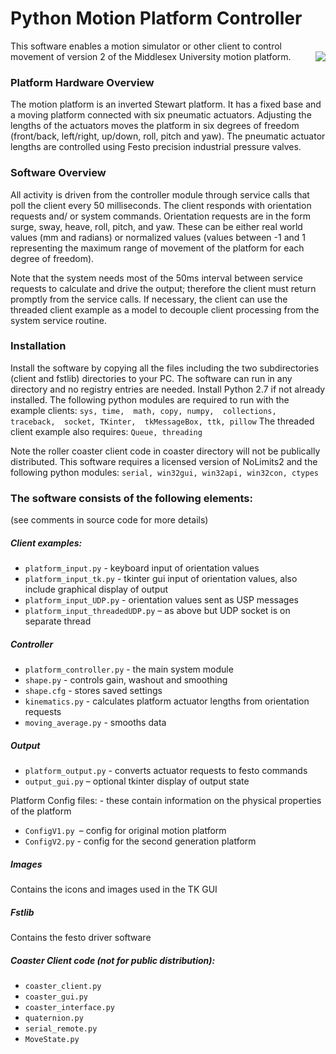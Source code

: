 # Python Motion Platform Controller
This software enables a motion simulator or other client to control movement of version 2 of the Middlesex University motion platform.
<img align="right" src="https://github.com/michaelmargolis/MDXeMotionV2/tree/master/docs/Chair-at-New-Scientis_small.jpg">

### Platform Hardware Overview
The motion platform is an inverted Stewart platform. It has a fixed base and a moving platform connected with six pneumatic actuators. Adjusting the lengths of the actuators moves the platform in six degrees of freedom (front/back, left/right, up/down, roll, pitch and yaw).
The pneumatic actuator lengths are controlled using Festo precision industrial pressure valves.

### Software Overview
All activity is driven from the controller module through service calls that poll the client every 50 milliseconds. The client responds with orientation requests and/ or system commands. Orientation requests are in the form surge, sway, heave, roll, pitch, and yaw. These can be either real world values (mm and radians) or normalized values (values between -1 and 1 representing the maximum range of movement of the platform for each degree of freedom).  

Note that the system needs most of the 50ms interval between service requests to calculate and drive the output; therefore the client must return promptly from the service calls. If necessary, the client can use the threaded client example as a model to decouple client processing from the system service routine.

### Installation
Install the software by copying all the files including the two subdirectories (client and fstlib) directories to your PC.  The software can run in any directory and no registry entries are needed. Install Python 2.7 if not already installed.
The following python modules are required to run with the example clients:
  `sys, time,  math, copy, numpy,  collections, traceback,  socket, TKinter,  tkMessageBox, ttk, pillow`
The threaded client example also requires:
  `Queue, threading`

Note the roller coaster client code in coaster directory will not be publically distributed. This software requires a licensed version of NoLimits2 and the following python modules:
  `serial, win32gui, win32api, win32con, ctypes`

 ### The software consists of the following elements:
 (see comments in source code for more details)
##### Client examples:
+ `platform_input.py`  - keyboard input of orientation values
+ `platform_input_tk.py`  - tkinter gui input of orientation values, also include graphical display of output 
+ `platform_input_UDP.py`  - orientation values sent as USP messages
+ `platform_input_threadedUDP.py` – as above but UDP socket is on separate thread 

##### Controller
+ `platform_controller.py` - the main system module
+ `shape.py` - controls gain, washout and smoothing
+ `shape.cfg` - stores saved settings
+ `kinematics.py` - calculates platform actuator lengths from orientation requests
+ `moving_average.py` - smooths data

##### Output
+  `platform_output.py` - converts actuator requests to festo commands
+  `output_gui.py` – optional  tkinter display of output state

 Platform  Config files: - these contain information on the physical properties of the  platform   
+  `ConfigV1.py `– config for original motion platform
+  `ConfigV2.py` - config for the second generation platform

##### Images
Contains the icons and images used in the TK GUI

##### Fstlib
Contains the festo driver software

##### Coaster Client code (not for public distribution):
+ `coaster_client.py`
+ `coaster_gui.py`
+ `coaster_interface.py`
+ `quaternion.py`
+ `serial_remote.py`
+ `MoveState.py`
